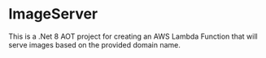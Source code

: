 # ImageServer

This is a .Net 8 AOT project for creating an AWS Lambda Function that will serve images based on the provided domain name.
